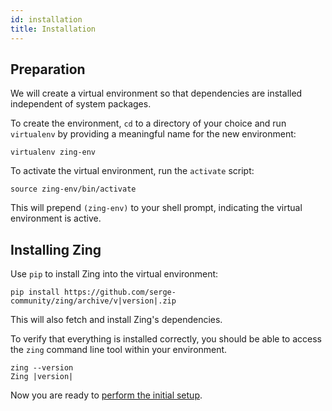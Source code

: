 ```yaml
---
id: installation
title: Installation
---
```


## Preparation

We will create a virtual environment so that dependencies are installed
independent of system packages.

To create the environment, `cd` to a directory of your choice and run
`virtualenv` by providing a meaningful name for the new environment:

```shell
virtualenv zing-env
```

To activate the virtual environment, run the `activate` script:

```shell
source zing-env/bin/activate
```

This will prepend `(zing-env)` to your shell prompt, indicating the virtual
environment is active.

## Installing Zing

Use `pip` to install Zing into the virtual environment:

```shell
pip install https://github.com/serge-community/zing/archive/v|version|.zip
```

This will also fetch and install Zing's dependencies.

To verify that everything is installed correctly, you should be able to access
the `zing` command line tool within your environment.

```shell
zing --version
Zing |version|
```

Now you are ready to [perform the initial setup](start-setup.md).
